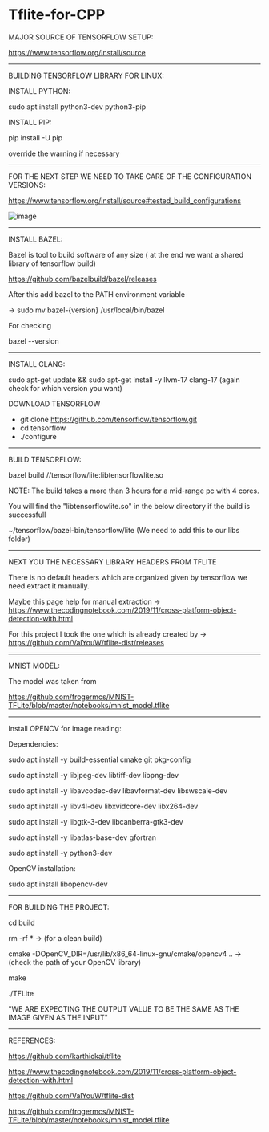 # Tflite-for-CPP

MAJOR SOURCE OF TENSORFLOW SETUP:

https://www.tensorflow.org/install/source

-----------------------------------------------------------------------------------------------------------------------------------------
BUILDING TENSORFLOW LIBRARY FOR LINUX:

INSTALL PYTHON:

sudo apt install python3-dev python3-pip

INSTALL PIP:

pip install -U pip

override the warning if necessary

-----------------------------------------------------------------------------------------------------------------------------------------

FOR THE NEXT STEP WE NEED TO TAKE CARE OF THE CONFIGURATION VERSIONS:

https://www.tensorflow.org/install/source#tested_build_configurations

![image](https://github.com/user-attachments/assets/96e7a666-253d-4509-8d4e-7e83e0197fc8)


-----------------------------------------------------------------------------------------------------------------------------------------

INSTALL BAZEL:

Bazel is tool to build software of any size ( at the end we want a shared library of 
tensorflow build)

https://github.com/bazelbuild/bazel/releases

After this add bazel to the PATH environment variable

-> sudo mv bazel-{version} /usr/local/bin/bazel

For checking

bazel --version

-----------------------------------------------------------------------------------------------------------------------------------------

INSTALL CLANG:

sudo apt-get update && sudo apt-get install -y llvm-17 clang-17  (again check for which version you want)

DOWNLOAD TENSORFLOW

* git clone https://github.com/tensorflow/tensorflow.git
* cd tensorflow
* ./configure

-----------------------------------------------------------------------------------------------------------------------------------------

BUILD TENSORFLOW:

bazel build //tensorflow/lite:libtensorflowlite.so

NOTE: The build takes a more than 3 hours for a mid-range pc with 4 cores.

You will find the "libtensorflowlite.so" in the below directory if the build is successfull

~/tensorflow/bazel-bin/tensorflow/lite    (We need to add this to our libs folder)

-----------------------------------------------------------------------------------------------------------------------------------------

NEXT YOU THE NECESSARY LIBRARY HEADERS FROM TFLITE

There is no default headers which are organized given by tensorflow we need extract it manually.

Maybe this page help for manual extraction -> https://www.thecodingnotebook.com/2019/11/cross-platform-object-detection-with.html

For this project I took the one which is already created by -> https://github.com/ValYouW/tflite-dist/releases

-----------------------------------------------------------------------------------------------------------------------------------------

MNIST MODEL:

The model was taken from 

https://github.com/frogermcs/MNIST-TFLite/blob/master/notebooks/mnist_model.tflite

-----------------------------------------------------------------------------------------------------------------------------------------

Install OPENCV for image reading:

Dependencies:

sudo apt install -y build-essential cmake git pkg-config

sudo apt install -y libjpeg-dev libtiff-dev libpng-dev

sudo apt install -y libavcodec-dev libavformat-dev libswscale-dev

sudo apt install -y libv4l-dev libxvidcore-dev libx264-dev

sudo apt install -y libgtk-3-dev libcanberra-gtk3-dev

sudo apt install -y libatlas-base-dev gfortran

sudo apt install -y python3-dev

OpenCV installation:

sudo apt install libopencv-dev

-----------------------------------------------------------------------------------------------------------------------------------------

FOR BUILDING THE PROJECT:

cd build

rm -rf *        -> (for a clean build)

cmake -DOpenCV_DIR=/usr/lib/x86_64-linux-gnu/cmake/opencv4 ..         -> (check the path of your OpenCV library) 

make

./TFLite

"WE ARE EXPECTING THE OUTPUT VALUE TO BE THE SAME AS THE IMAGE GIVEN AS THE INPUT"

-----------------------------------------------------------------------------------------------------------------------------------------


REFERENCES:

https://github.com/karthickai/tflite

https://www.thecodingnotebook.com/2019/11/cross-platform-object-detection-with.html

https://github.com/ValYouW/tflite-dist

https://github.com/frogermcs/MNIST-TFLite/blob/master/notebooks/mnist_model.tflite
